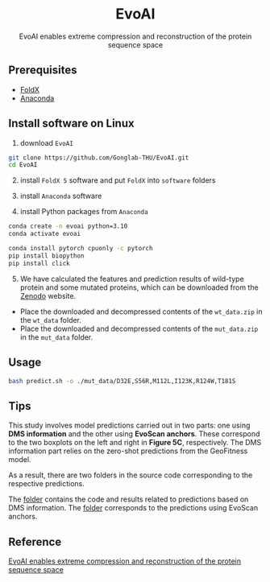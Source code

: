 <h1 align="center">EvoAI</h1>
<p align="center">EvoAI enables extreme compression and reconstruction of the protein sequence space</p>

## Prerequisites

* [FoldX](https://foldxsuite.crg.eu)
* [Anaconda](https://www.anaconda.com)

## Install software on Linux

1. download `EvoAI`

```bash
git clone https://github.com/Gonglab-THU/EvoAI.git
cd EvoAI
```

2. install `FoldX 5` software and put `FoldX` into `software` folders

3. install `Anaconda` software

4. install Python packages from `Anaconda`

```bash
conda create -n evoai python=3.10
conda activate evoai

conda install pytorch cpuonly -c pytorch
pip install biopython
pip install click
```

5. We have calculated the features and prediction results of wild-type protein and some mutated proteins, which can be downloaded from the [Zenodo](https://doi.org/10.5281/zenodo.10686156) website.

* Place the downloaded and decompressed contents of the `wt_data.zip` in the `wt_data` folder.
* Place the downloaded and decompressed contents of the `mut_data.zip` in the `mut_data` folder.

## Usage

```bash
bash predict.sh -o ./mut_data/D32E,S56R,M112L,I123K,R124W,T181S
```

## Tips

This study involves model predictions carried out in two parts: one using **DMS information** and the other using **EvoScan anchors**. These correspond to the two boxplots on the left and right in **Figure 5C**, respectively. The DMS information part relies on the zero-shot predictions from the GeoFitness model.

As a result, there are two folders in the source code corresponding to the respective predictions.

The [folder](04_itertools_combinations_6mut_from_geofitness) contains the code and results related to predictions based on DMS information.
The [folder](05_itertools_combinations_6mut_from_82train) corresponds to the predictions using EvoScan anchors.

## Reference

[EvoAI enables extreme compression and reconstruction of the protein sequence space](https://doi.org/10.1038/s41592-024-02504-2)
